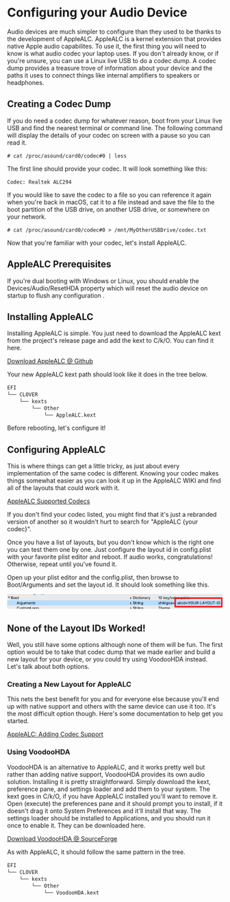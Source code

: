 # Configuring your Audio Device

Audio devices are much simpler to configure than they used to be thanks to the development of AppleALC.  AppleALC is a kernel extension that provides native Apple audio capabilites.  To use it, the first thing you will need to know is what audio codec your laptop uses.  If you don't already know, or if you're unsure, you can use a Linux live USB to do a codec dump.  A codec dump provides a treasure trove of information about your device and the paths it uses to connect things like internal amplifiers to speakers or headphones.

## Creating a Codec Dump

If you do need a codec dump for whatever reason, boot from your Linux live USB and find the nearest terminal or command line.  The following command will display the details of your codec on screen with a pause so you can read it.

```text
# cat /proc/asound/card0/codec#0 | less
```

The first line should provide your codec.  It will look something like this:

```text
Codec: Realtek ALC294
```

If you would like to save the codec to a file so you can reference it again when you're back in macOS, cat it to a file instead and save the file to the boot partition of the USB drive, on another USB drive, or somewhere on your network.

```text
# cat /proc/asound/card0/codec#0 > /mnt/MyOtherUSBDrive/codec.txt
```

Now that you're familiar with your codec, let's install AppleALC.



## AppleALC Prerequisites

If you're dual booting with Windows or Linux, you should enable the Devices/Audio/ResetHDA property which will reset the audio device on startup to flush any configuration .

## Installing AppleALC

Installing AppleALC is simple.  You just need to download the AppleALC kext from the project's release page and add the kext to C/k/O.  You can find it here.

[Download AppleALC @ Github](https://github.com/acidanthera/AppleALC)

Your new AppleALC kext path should look like it does in the tree below.

```text
EFI
└── CLOVER
    └── kexts
        └── Other
            └── AppleALC.kext
```

Before rebooting, let's configure it!

## Configuring AppleALC

This is where things can get a little tricky, as just about every implementation of the same codec is different.  Knowing your codec makes things somewhat easier as you can look it up in the AppleALC WIKI and find all of the layouts that could work with it.

[AppleALC Supported Codecs](https://github.com/acidanthera/AppleALC/wiki/Supported-codecs)

If you don't find your codec listed, you might find that it's just a rebranded version of another so it wouldn't hurt to search for "AppleALC {your codec}".

Once you have a list of layouts, but you don't know which is the right one you can test them one by one.  Just configure the layout id in config.plist with your favorite plist editor and reboot.  If audio works, congratulations!  Otherwise, repeat until you've found it.

Open up your plist editor and the config.plist, then browse to Boot/Arguments and set the layout id.  It should look something like this.

![](../.gitbook/assets/screen-shot-2019-11-16-at-4.23.34-pm.png)

## None of the Layout IDs Worked!

Well, you still have some options although none of them will be fun.  The first option would be to take that codec dump that we made earlier and build a new layout for your device, or you could try using VoodooHDA instead.  Let's talk about both options.

### Creating a New Layout for AppleALC

This nets the best benefit for you and for everyone else because you'll end up with native support and others with the same device can use it too.  It's the most difficult option though.  Here's some documentation to help get you started.

[AppleALC: Adding Codec Support](https://github.com/acidanthera/AppleALC/wiki/Adding-codec-support)

### Using VoodooHDA

VoodooHDA is an alternative to AppleALC, and it works pretty well but rather than adding native support, VoodooHDA provides its own audio solution.  Installing it is pretty straightforward.  Simply download the kext, preference pane, and settings loader and add them to your system.  The kext goes in C/k/O, if you have AppleALC installed you'll want to remove it.  Open \(execute\) the preferences pane and it should prompt you to install, if it doesn't drag it onto System Preferences and it'll install that way.  The settings loader should be installed to Applications, and you should run it once to enable it.  They can be downloaded here.

[Download VoodooHDA @ SourceForge](https://sourceforge.net/projects/voodoohda/)

As with AppleALC, it should follow the same pattern in the tree.

```text
EFI
└── CLOVER
    └── kexts
        └── Other
            └── VoodooHDA.kext
```

